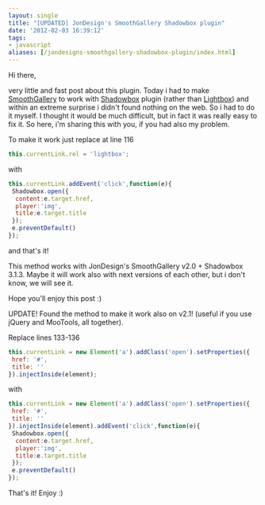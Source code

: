 ```yaml
---
layout: single
title: "[UPDATED] JonDesign's SmoothGallery Shadowbox plugin"
date: '2012-02-03 16:39:12'
tags:
- javascript
aliases: [/jondesigns-smoothgallery-shadowbox-plugin/index.html]
---
```


Hi there,

very little and fast post about this plugin. Today i had to make [SmoothGallery](http://smoothgallery.jondesign.net/ "JonDesign's SmoothGallery") to work with [Shadowbox](http://www.shadowbox-js.com/ "Shadowbox.js") plugin (rather than [Lightbox](http://lokeshdhakar.com/projects/lightbox2/ "Lightbox")) and within an extreme surprise i didn't found nothing on the web. So i had to do it myself. I thought it would be much difficult, but in fact it was really easy to fix it. So here, i'm sharing this with you, if you had also my problem.

To make it work just replace at line 116

```javascript
this.currentLink.rel = 'lightbox';
```

with

```javascript
this.currentLink.addEvent('click',function(e){
 Shadowbox.open({
  content:e.target.href,
  player:'img',
  title:e.target.title
 });
 e.preventDefault()
});
```

and that's it!

This method works with JonDesign's SmoothGallery v2.0 + Shadowbox 3.1.3\. Maybe it will work also with next versions of each other, but i don't know, we will see it.

Hope you'll enjoy this post :)

UPDATE!
Found the method to make it work also on v2.1! (useful if you use jQuery and MooTools, all together).

Replace lines 133-136

```javascript
this.currentLink = new Element('a').addClass('open').setProperties({
 href: '#',
 title: ''
}).injectInside(element);
```

with

```javascript
this.currentLink = new Element('a').addClass('open').setProperties({
 href: '#',
 title: ''
}).injectInside(element).addEvent('click',function(e){
 Shadowbox.open({
  content:e.target.href,
  player:'img',
  title:e.target.title
 });
 e.preventDefault()
});
```

That's it! Enjoy :)